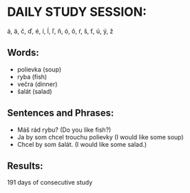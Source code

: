 # DAILY STUDY SESSION: 
á, ä, č, ď, é, í, ĺ, ľ, ň, ó, ô, ŕ, š, ť, ú, ý, ž 


## Words:
* polievka (soup)
* ryba (fish)
* večra (dinner) 
* šalát (salad)


## Sentences and Phrases:
* Máš rád rybu? (Do you like fish?)
* Ja by som chcel trouchu polievky (I would like some soup)
* Chcel by som šalát. (I would like some salad.) 


## Results:
191 days of consecutive study
